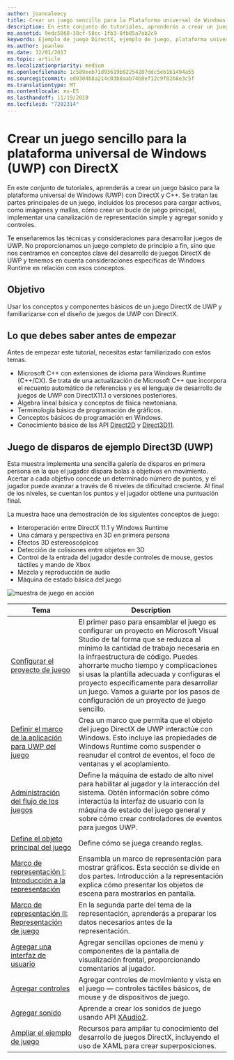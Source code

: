 ```yaml
---
author: joannaleecy
title: Crear un juego sencillo para la Plataforma universal de Windows (UWP) con DirectX
description: En este conjunto de tutoriales, aprenderás a crear un juego básico para la Plataforma universal de Windows (UWP) con DirectX y C++.
ms.assetid: 9edc5868-38cf-58cc-1fb3-8fb85a7ab2c9
keywords: Ejemplo de juego DirectX, ejemplo de juego, plataforma universal de Windows (UWP), juego Direct3D 11
ms.author: joanlee
ms.date: 12/01/2017
ms.topic: article
ms.localizationpriority: medium
ms.openlocfilehash: 1c589eeb71d93619b92254207ddc5eb1b1494a55
ms.sourcegitcommit: ed0304b8a214c03b8aab74b8ef12c9f82b8e3c5f
ms.translationtype: MT
ms.contentlocale: es-ES
ms.lasthandoff: 11/19/2018
ms.locfileid: "7282314"
---
```

# <a name="create-a-simple-universal-windows-platform-uwp-game-with-directx"></a>Crear un juego sencillo para la plataforma universal de Windows (UWP) con DirectX

En este conjunto de tutoriales, aprenderás a crear un juego básico para la plataforma universal de Windows (UWP) con DirectX y C++. Se tratan las partes principales de un juego, incluidos los procesos para cargar activos, como imágenes y mallas, cómo crear un bucle de juego principal, implementar una canalización de representación simple y agregar sonido y controles.

Te enseñaremos las técnicas y consideraciones para desarrollar juegos de UWP. No proporcionamos un juego completo de principio a fin, sino que nos centramos en conceptos clave del desarrollo de juegos DirectX de UWP y tenemos en cuenta consideraciones específicas de Windows Runtime en relación con esos conceptos.

## <a name="objective"></a>Objetivo

Usar los conceptos y componentes básicos de un juego DirectX de UWP y familiarizarse con el diseño de juegos de UWP con DirectX.

## <a name="what-you-need-to-know-before-starting"></a>Lo que debes saber antes de empezar


Antes de empezar este tutorial, necesitas estar familiarizado con estos temas.

-   Microsoft C++ con extensiones de idioma para Windows Runtime (C++/CX). Se trata de una actualización de Microsoft C++ que incorpora el recuento automático de referencias y es el lenguaje de desarrollo de juegos de UWP con DirectX11.1 o versiones posteriores.
-   Álgebra lineal básica y conceptos de física newtoniana.
-   Terminología básica de programación de gráficos.
-   Conceptos básicos de programación en Windows.
-   Conocimiento básico de las API [Direct2D](https://msdn.microsoft.com/library/windows/apps/dd370990.aspx) y [Direct3D11](https://msdn.microsoft.com/library/windows/desktop/hh404569).

##  <a name="direct3d-uwp-shooting-game-sample"></a>Juego de disparos de ejemplo Direct3D (UWP)


Esta muestra implementa una sencilla galería de disparos en primera persona en la que el jugador dispara bolas a objetivos en movimiento. Acertar a cada objetivo concede un determinado número de puntos, y el jugador puede avanzar a través de 6 niveles de dificultad creciente. Al final de los niveles, se cuentan los puntos y el jugador obtiene una puntuación final.

La muestra hace una demostración de los siguientes conceptos de juego:

-   Interoperación entre DirectX 11.1 y Windows Runtime
-   Una cámara y perspectiva en 3D en primera persona
-   Efectos 3D estereoscópicos
-   Detección de colisiones entre objetos en 3D
-   Control de la entrada del jugador desde controles de mouse, gestos táctiles y mando de Xbox
-   Mezcla y reproducción de audio
-   Máquina de estado básica del juego

![muestra de juego en acción](images/simple-dx-game-overview.png)

| Tema | Description |
|-------|-------------|
|[Configurar el proyecto de juego](tutorial--setting-up-the-games-infrastructure.md) | El primer paso para ensamblar el juego es configurar un proyecto en Microsoft Visual Studio de tal forma que se reduzca al mínimo la cantidad de trabajo necesaria en la infraestructura de código. Puedes ahorrarte mucho tiempo y complicaciones si usas la plantilla adecuada y configuras el proyecto específicamente para desarrollar un juego. Vamos a guiarte por los pasos de configuración de un proyecto de juego sencillo. |
| [Definir el marco de la aplicación para UWP del juego](tutorial--building-the-games-uwp-app-framework.md) | Crea un marco que permita que el objeto del juego DirectX de UWP interactúe con Windows. Esto incluye las propiedades de Windows Runtime como suspender o reanudar el control de eventos, el foco de ventanas y el acoplamiento.  |
| [Administración del flujo de los juegos](tutorial-game-flow-management.md) | Define la máquina de estado de alto nivel para habilitar al jugador y la interacción del sistema. Obtén información sobre cómo interactúa la interfaz de usuario con la máquina de estado del juego general y sobre cómo crear controladores de eventos para juegos UWP. |
| [Define el objeto principal del juego](tutorial--defining-the-main-game-loop.md) | Define cómo se juega creando reglas. |
| [Marco de representación I: Introducción a la representación](tutorial--assembling-the-rendering-pipeline.md) | Ensambla un marco de representación para mostrar gráficos. Esta sección se divide en dos partes. Introducción a la representación explica cómo presentar los objetos de escena para mostrarlos en pantalla. |
| [Marco de representación II: Representación de juego](tutorial-game-rendering.md) | En la segunda parte del tema de la representación, aprenderás a preparar los datos necesarios antes de la representación. |
| [Agregar una interfaz de usuario](tutorial--adding-a-user-interface.md) | Agregar sencillas opciones de menú y componentes de la pantalla de visualización frontal, proporcionando comentarios al jugador. |
| [Agregar controles](tutorial--adding-controls.md) | Agregar controles de movimiento y vista en el juego &mdash; controles táctiles básicos, de mouse y de dispositivos de juego. |
| [Agregar sonido](tutorial--adding-sound.md) | Aprende a crear los sonidos de juego usando API [XAudio2](https://msdn.microsoft.com/library/windows/desktop/ee415813). |
| [Ampliar el ejemplo de juego](tutorial-resources.md) | Recursos para ampliar tu conocimiento del desarrollo de juegos DirectX, incluyendo el uso de XAML para crear superposiciones. |